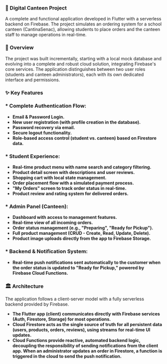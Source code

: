 ### 📱 Digital Canteen Project
A complete and functional application developed in Flutter with a serverless backend on Firebase. The project simulates an ordering system for a school canteen (CantinaSenac), allowing students to place orders and the canteen staff to manage operations in real-time.

### 🚀 Overview
The project was built incrementally, starting with a local mock database and evolving into a complete and robust cloud solution, integrating Firebase's core services. The application distinguishes between two user roles (students and canteen administrators), each with its own dedicated interface and permissions.

### ✨ Key Features
### * **Complete Authentication Flow:**
* **Email & Password Login.**
* **New user registration (with profile creation in the database).**
* **Password recovery via email.**
* **Secure logout functionality.**
* **Role-based access control (student vs. canteen) based on Firestore data.**

### * **Student Experience:**
* **Real-time product menu with name search and category filtering.**
* **Product detail screen with descriptions and user reviews.**
* **Shopping cart with local state management.**
* **Order placement flow with a simulated payment process.**
* **"My Orders" screen to track order status in real-time.**
* **Product review and rating system for delivered orders.**

### * **Admin Panel (Canteen):**
* **Dashboard with access to management features.**
* **Real-time view of all incoming orders.**
* **Order status management (e.g., "Preparing", "Ready for Pickup").**
* **Full product management (CRUD - Create, Read, Update, Delete).**
* **Product image uploads directly from the app to Firebase Storage.**

### * **Backend & Notification System:**
* **Real-time push notifications sent automatically to the customer when the order status is updated to "Ready for Pickup," powered by Firebase Cloud Functions.**

### 🏛️ Architecture
The application follows a client-server model with a fully serverless backend provided by Firebase.

* **The Flutter app (client) communicates directly with Firebase services (Auth, Firestore, Storage) for most operations.**
* **Cloud Firestore acts as the single source of truth for all persistent data (users, products, orders, reviews), using streams for real-time UI updates.**
* **Cloud Functions provide reactive, automated backend logic, decoupling the responsibility of sending notifications from the client app. When an administrator updates an order in Firestore, a function is triggered in the cloud to send the push notification.**
